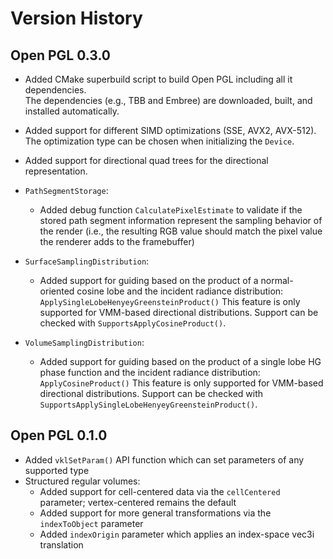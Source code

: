 Version History
===============

## Open PGL 0.3.0

-   Added CMake superbuild script to build Open PGL including all it dependencies.      
    The dependencies (e.g., TBB and Embree) are downloaded, built, and installed automatically. 

-   Added support for different SIMD optimizations (SSE, AVX2, AVX-512).
        The optimization type can be chosen when initializing the `Device`.

-   Added support for directional quad trees for the directional representation.

-   `PathSegmentStorage`:
    -   Added debug function `CalculatePixelEstimate` to validate if the stored
        path segment information represent the sampling behavior of the render
        (i.e., the resulting RGB value should match the pixel value the renderer
        adds to the framebuffer)

-   `SurfaceSamplingDistribution`:
    -   Added support for guiding based on the product of a normal-oriented
        cosine lobe and the incident radiance distribution:
        `ApplySingleLobeHenyeyGreensteinProduct()`
        This feature is only supported for VMM-based directional distributions.
        Support can be checked with `SupportsApplyCosineProduct()`.

-   `VolumeSamplingDistribution`:
    -   Added support for guiding based on the product of a single lobe
        HG phase function and the incident radiance distribution:
        `ApplyCosineProduct()`
        This feature is only supported for VMM-based directional distributions.
        Support can be checked with `SupportsApplySingleLobeHenyeyGreensteinProduct()`.


## Open PGL 0.1.0

-   Added `vklSetParam()` API function which can set parameters of any supported
    type
-   Structured regular volumes:
    -   Added support for cell-centered data via the `cellCentered` parameter;
        vertex-centered remains the default
    -   Added support for more general transformations via the `indexToObject`
        parameter
    -   Added `indexOrigin` parameter which applies an index-space vec3i
        translation
